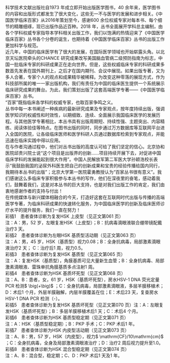 科学技术文献出版社自1973 年成立即开始出版医学图书，40 余年来，医学图书的内容和出版形式都发生了很大变化，这些无一不与医学的发展和进步相关。《中国医学临床百家》从2016年策划至今，感谢600 余位权威专家对每本书、每个细节的精雕细琢，现已出版作品近百种。2018 年，丛书全面展开学科总主编制，由各个学科权威专家指导本学科相关出版工作，我们以饱满的热情迎来了《中国医学临床百家》丛书各个分卷的诞生，也期待着《中国医学临床百家》丛书的出版工作更加科学与规范。  
近几年，中国的临床医学有了很大的发展，在国际医学领域也开始崭露头角。以北京天坛医院牵头的CHANCE 研究成果改写美国脑血管病二级预防指南为标志，中国一批临床专家的科研成果正在走向世界。但是，这些权威临床专家的科研成果多数首先发表在国外期刊上，之后才在国内期刊、会议中展现。如果出版专著，又为多人合著，专家个人的观点和成果精华被稀释。为改变这种零落的展现方式，作为科技部所属的唯一一家出版机构，我们有责任为中国的临床医生提供一个系统展示临床研究成果的舞台。为此，我们策划出版了这套高端医学专著——《中国医学临床百家》丛书。  
“百家”既指临床各学科的权威专家，也取百家争鸣之义。  
丛书中每一本书阐述一种疾病的最新研究成果及专家观点，按年度持续出版，强调医学知识的权威性和时效性，以期细致、连续、全面展示我国临床医学的发展历程。与其他医学专著相比，本丛书具有出版周期短、持续性强、主题突出、内容精练、阅读体验佳等特点。在图书出版的同时，同步通过万方数据库等互联网平台进入全国的医院，让各级临床医师和医学科研人员通过数据库检索到专家观点，并能迅速在临床实践中得以应用。  
在与作者沟通过程中，他们对丛书出版的高度认可给了我们坚定的信心。北京协和医院邱贵兴院士说“这个项目是出版界的创新……项目持续开展下去，对促进中国临床学科的发展能起到很大作用”。中国人民解放军第二军医大学孙颖浩校长表示“我鼓励我国的泌尿外科医生把自己的创新成果和宝贵的经验传播给国内同行，我期待本丛书的出版”；北京大学第一医院霍勇教授认为“百家丛书很有意义”。我们感谢这么多临床专家积极参与本丛书的写作，他们在深夜里的奋笔，感动着我们，鼓舞着我们，这是对本丛书的巨大支持，也是对我们出版工作的肯定，我们由衷地感谢作者的支持与付出！  
在传统媒体与新兴媒体相融合的今天，打造好这套在互联网时代出版与传播的高端医学专著，为临床科研成果的快速转化服务，为中国临床医学的创新及临床医师诊疗水平的提升服务，我们一直在努力！  
彩插1　患者查体诊断为复发HSK 上皮型（见正文第061 页）  
注：A：男，52 岁，左眼复发HSK（上皮型）；B：抗病毒滴眼液联合绷带镜配戴治疗3 天。  
彩插2　患者查体诊断为左眼HSK 基质型活动期（见正文第063 页）  
注：A：男，45 岁，HSK（基质型）视力0.08；B：全身抗病毒，局部激素滴眼液治疗2 天； C：治疗后1 周，视力0.5。  
彩插3　患者查体诊断为复发HSK 基质型（见正文第065 页）  
注：A：复发HSK（基质型），角膜基质可见大量新生血管；B：全身抗病毒、局部激素滴眼液、雷珠单抗角膜基质多点注射1 周。  
彩插4　患者查体诊断为HSK 基质坏死型（见正文第068 页）  
注：A、B：患者，女，61 岁，HSK（基质坏死型），房水HSV-1 DNA 荧光定量PCR 检测$ \big(+\big)$ ；C：全身抗病毒，局部激素滴眼液，多层羊膜移植术；D：术后1 个月，外层羊膜融解，内层羊膜覆盖在位；E：术后23 天，复查房水HSV-1 DNA PCR 检测（-）。  
彩插5　患者查体诊断为复发HSK 基质坏死型（见正文第070 页）注：A：左眼复发HSK（基质坏死型）；B：多层羊膜移植术后1 天；C：术后4 个月。  
彩插6　患者查体诊断为HSK 基质型稳定期（见正文第071 页）  
注：A：HSK（基质型稳定期）；B：PKP 手术；C：PKP 术后1 年。  
彩插7　患者查体诊断为HSK 内皮型活动期（见正文第073 页）  
注：A、B：男，57 岁，HSK（内皮型），视力$ \mathrm{CF}/10\mathrm{cm}$    ；C：全身抗病毒，全身及局部激素滴眼液治疗；D：治疗2 周后视力提升至1.0。  
彩插8　患者查体诊断为HSK 混合型稳定期（见正文第074 页）  
注：A、B：混合型，稳定期；C、D：PKP 术后1 天及1 年。  